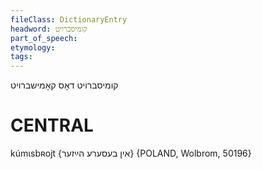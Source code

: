 ```yaml
---
fileClass: DictionaryEntry
headword: קומיסברויט
part_of_speech: 
etymology: 
tags: 
---
```

קומיסברויט
דאָס
קאָמישברויט

CENTRAL
========

kúmɩsbʀojt {אין בעסערע הײַזער} {POLAND, Wolbrom, 50196}

